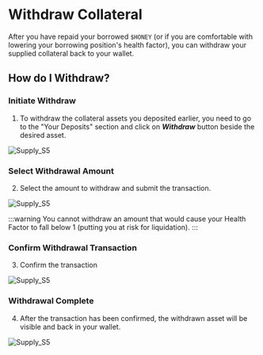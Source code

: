 # Withdraw Collateral

After you have repaid your borrowed `$HONEY` (or if you are comfortable with lowering your borrowing position's health factor), you can withdraw your supplied collateral back to your wallet.

## How do I Withdraw?

### Initiate Withdraw

1. To withdraw the collateral assets you deposited earlier, you need to go to the "Your Deposits" section and click on **_Withdraw_** button beside the desired asset.

![Supply_S5](/assets/how_to_withdraw_1.png)

### Select Withdrawal Amount

2. Select the amount to withdraw and submit the transaction.

![Supply_S5](/assets/how_to_withdraw_2.png)

:::warning
You cannot withdraw an amount that would cause your Health Factor to fall below 1 (putting you at risk for liquidation).
:::

### Confirm Withdrawal Transaction

3. Confirm the transaction

![Supply_S5](/assets/how_to_withdraw_3.png)

### Withdrawal Complete

4. After the transaction has been confirmed, the withdrawn asset will be visible and back in your wallet.

![Supply_S5](/assets/how_to_withdraw_4.png)
